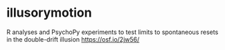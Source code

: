 # illusorymotion
R analyses and PsychoPy experiments to test limits to spontaneous resets in the double-drift illusion
https://osf.io/2jw56/

